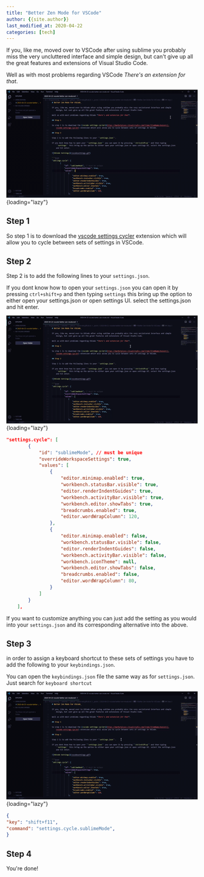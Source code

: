 ```yaml
---
title: "Better Zen Mode for VSCode"
author: {{site.author}}
last_modified_at: 2020-04-22
categories: [tech]
---
```


If you, like me, moved over to VSCode after using sublime you probably miss the very uncluttered interface and simple  design, but can't give up all the great features and extensions of Visual Studio Code.

Well as with most problems regarding VSCode *There's an extension for that*.

![zen](/assets/images/zenmode.gif){loading="lazy"}

## Step 1

So step 1 is to download the [vscode settings cycler](https://marketplace.visualstudio.com/items?itemName=hoovercj.vscode-settings-cycler) extension which will allow you to cycle between sets of settings in VSCode.

## Step 2

Step 2 is to add the following lines to your ``settings.json``.

If you dont know how to open your ``settings.json`` you can open it by pressing ``ctrl+shift+p`` and then typing ``settings`` this bring up the option to either open your settings.json or open settings UI. select the settings.json and hit enter.

![VSCode Settings](/assets/images/settingsjson.gif){loading="lazy"}

```json
"settings.cycle": [
        {
            "id": "sublimeMode", // must be unique
            "overrideWorkspaceSettings": true,
            "values": [
                {
                    "editor.minimap.enabled": true,
                    "workbench.statusBar.visible": true,
                    "editor.renderIndentGuides": true,
                    "workbench.activityBar.visible": true,
                    "workbench.editor.showTabs": true,
                    "breadcrumbs.enabled": true,
                    "editor.wordWrapColumn": 120,
                },
                {
                    "editor.minimap.enabled": false,
                    "workbench.statusBar.visible": false,
                    "editor.renderIndentGuides": false,
                    "workbench.activityBar.visible": false,
                    "workbench.iconTheme": null,
                    "workbench.editor.showTabs": false,
                    "breadcrumbs.enabled": false,
                    "editor.wordWrapColumn": 80,
                }
            ]
        }
    ],
```

If you want to customize anything you can just add the setting as you would into your ``settings.json`` and its corresponding alternative into the above.

## Step 3

in order to assign a keyboard shortcut to these sets of settings you have to add the following to your ``keybindings.json``.

You can open the ``keybindings.json`` file the same way as for ``settings.json``. Just search for ``keyboard shortcut``

![VSCode Keybindings](/assets/images/keybindingsjson.gif){loading="lazy"}

```json
{
"key": "shift+f11",
"command": "settings.cycle.sublimeMode",
}
```

## Step 4

You're done!
